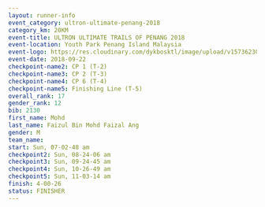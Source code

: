 ```yaml
---
layout: runner-info 
event_category: ultron-ultimate-penang-2018 
category_km: 20KM 
event-title: ULTRON ULTIMATE TRAILS OF PENANG 2018 
event-location: Youth Park Penang Island Malaysia 
event-logo: https://res.cloudinary.com/dykbosktl/image/upload/v1573623002/Logo/ULTRO_2018_LOGO_btp5xw.jpg 
event-date: 2018-09-22 
checkpoint-name2: CP 1 (T-2) 
checkpoint-name3: CP 2 (T-3) 
checkpoint-name4: CP 6 (T-4) 
checkpoint-name5: Finishing Line (T-5) 
overall_rank: 17
gender_rank: 12
bib: 2130
first_name: Mohd
last_name: Faizul Bin Mohd Faizal Ang
gender: M
team_name: 
start: Sun, 07-02-48 am
checkpoint2: Sun, 08-24-06 am
checkpoint3: Sun, 09-24-45 am
checkpoint4: Sun, 10-26-49 am
checkpoint5: Sun, 11-03-14 am
finish: 4-00-26
status: FINISHER
---
```

